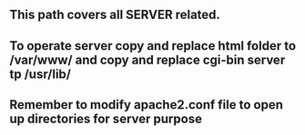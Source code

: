 ## This path covers all SERVER related.
## To operate server copy and replace html folder to /var/www/ and copy and replace cgi-bin server tp /usr/lib/
## Remember to modify apache2.conf file to open up directories for server purpose
